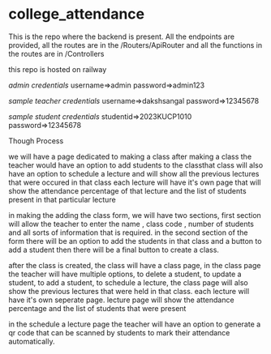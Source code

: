 # college_attendance





This is the repo where the backend is present. All the endpoints are provided, all the routes are in the /Routers/ApiRouter and all the functions in the routes are in /Controllers

this repo is hosted on railway


*admin credentials*
username=>admin
password=>admin123

*sample teacher credentials*
username=>dakshsangal
password=>12345678

*sample student credentials*
studentid=>2023KUCP1010
password=>12345678






Though Process

we will have a page dedicated to making a class after making a class the teacher would have an option to add students to the classthat class will also have an option to schedule a lecture and will show all the previous lectures that were occured in that class
each lecture will have it's own page that will show the attendance percentage of that lecture and the list of students present in that particular lecture


in making the adding the class form, we will have two sections,
first section will allow the teacher to enter the name , class code , number of students and all sorts of information that is required.
in the second section of the form there will be an option to add the students in that class and a button to add a student
then there will be a final button to create a class.


after the class is created, the class will have a class page, in the class page the teacher will have multiple options, to delete a student, to update a student, to add a student,
to schedule a lecture, 
the class page will also show the previous lectures that were held in that class.
each lecture will have it's own seperate page.
lecture page will show the attendance percentage and the list of students that were present 

in the schedule a lecture page the teacher will have an option to generate a qr code that can be scanned by students to mark their attendance automatically.
